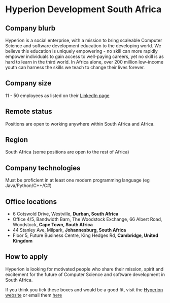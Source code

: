 # Hyperion Development South Africa

## Company blurb

Hyperion is a social enterprise, with a mission to bring scaleable Computer Science and software development education to the developing world. We believe this education is uniquely empowering - no skill can more rapidly empower individuals to gain access to well-paying careers, yet no skill is as hard to learn in the third world. In Africa alone, over 200 million low-income youth can harness the skills we teach to change their lives forever.

## Company size

11 - 50 employees as listed on their [LinkedIn page](https://www.linkedin.com/company/hyperion-development-south-africa)

## Remote status

Positions are open to working anywhere within South Africa and Africa.

## Region

South Africa (some positions are open to the rest of Africa)

## Company technologies

Must be proficient in at least one modern programming language (eg Java/Python/C++/C#)

## Office locations

- 6 Cotswold Drive, Westville, __Durban, South Africa__
- Office 4/5, Bandwidth Barn, The Woodstock Exchange, 66 Albert Road, Woodstock, __Cape Town, South Africa__
- 44 Stanley Ave, Milpark, __Johannesburg, South Africa__
- Floor 5, Future Business Centre, King Hedges Rd, __Cambridge, United Kingdom__

## How to apply
Hyperion is looking for motivated people who share their mission, spirit and excitement for the future of Computer Science and software development in South Africa.

If you think you tick these boxes and would be a good fit, visit the [Hyperion website](https://hyperiondev.com/jobs) or email them [here](mailto:contact@hyperiondev.com/)
